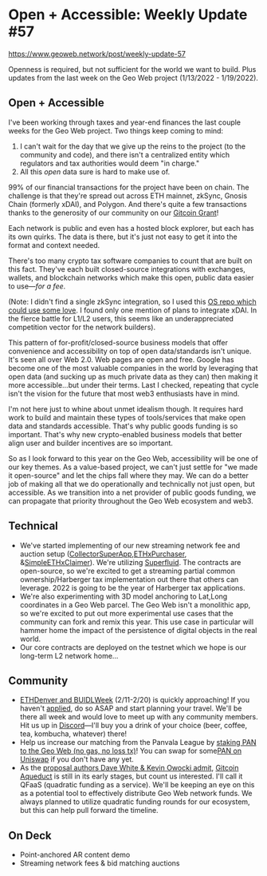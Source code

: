 # Open + Accessible: Weekly Update #57

https://www.geoweb.network/post/weekly-update-57

Openness is required, but not sufficient for the world we want to build. Plus updates from the last week on the Geo Web project (1/13/2022 - 1/19/2022).

## Open + Accessible

I&#39;ve been working through taxes and year-end finances the last couple weeks for the Geo Web project. Two things keep coming to mind:

1. I can&#39;t wait for the day that we give up the reins to the project (to the community and code), and there isn&#39;t a centralized entity which regulators and tax authorities would deem &quot;in charge.&quot;
2. All this _open_ data sure is hard to make use of.

99% of our financial transactions for the project have been on chain. The challenge is that they&#39;re spread out across ETH mainnet, zkSync, Gnosis Chain (formerly xDAI), and Polygon. And there&#39;s quite a few transactions thanks to the generosity of our community on our [Gitcoin Grant](https://gitcoin.co/grants/1403/geo-web)!

Each network is public and even has a hosted block explorer, but each has its own quirks. The data is there, but it&#39;s just not easy to get it into the format and context needed.

There&#39;s too many crypto tax software companies to count that are built on this fact. They&#39;ve each built closed-source integrations with exchanges, wallets, and blockchain networks which make this open, public data easier to use—_for a fee_.

(Note: I didn&#39;t find a single zkSync integration, so I used this [OS repo which could use some love](https://github.com/benjaminion/zksync-csv-export). I found only one mention of plans to integrate xDAI. In the fierce battle for L1/L2 users, this seems like an underappreciated competition vector for the network builders).

This pattern of for-profit/closed-source business models that offer convenience and accessibility on top of open data/standards isn&#39;t unique. It&#39;s seen all over Web 2.0. Web pages are open and free. Google has become one of the most valuable companies in the world by leveraging that open data (and sucking up as much private data as they can) then making it more accessible…but under their terms. Last I checked, repeating that cycle isn&#39;t the vision for the future that most web3 enthusiasts have in mind.

I&#39;m not here just to whine about unmet idealism though. It requires hard work to build and maintain these types of tools/services that make open data and standards accessible. That&#39;s why public goods funding is so important. That&#39;s why new crypto-enabled business models that better align user and builder incentives are so important.

So as I look forward to this year on the Geo Web, accessibility will be one of our key themes. As a value-based project, we can&#39;t just settle for &quot;we made it open-source&quot; and let the chips fall where they may. We can do a better job of making all that we do operationally and technically not just open, but accessible. As we transition into a net provider of public goods funding, we can propagate that priority throughout the Geo Web ecosystem and web3.

## Technical

- We&#39;ve started implementing of our new streaming network fee and auction setup ([CollectorSuperApp](https://github.com/Geo-Web-Project/garden/blob/main/content/notes/Draft%20Proposal%20-%20CollectorSuperApp.md),[ETHxPurchaser](https://github.com/Geo-Web-Project/garden/blob/main/content/notes/Draft%20Proposal%20-%20ETHxPurchaser.md), &amp;[SimpleETHxClaimer](https://github.com/Geo-Web-Project/garden/blob/main/content/notes/Draft%20Proposal%20-%20SimpleETHxClaimer.md)). We&#39;re utilizing [Superfluid](https://www.superfluid.finance/home). The contracts are open-source, so we&#39;re excited to get a streaming partial common ownership/Harberger tax implementation out there that others can leverage. 2022 is going to be the year of Harberger tax applications.
- We&#39;re also experimenting with 3D model anchoring to Lat,Long coordinates in a Geo Web parcel. The Geo Web isn&#39;t a monolithic app, so we&#39;re excited to put out more experimental use cases that the community can fork and remix this year. This use case in particular will hammer home the impact of the persistence of digital objects in the real world.
- Our core contracts are deployed on the testnet which we hope is our long-term L2 network home…

## Community

- [ETHDenver and BUIDLWeek](https://www.ethdenver.com/) (2/11-2/20) is quickly approaching! If you haven&#39;t [applied](https://www.ethdenver.com/apply), do so ASAP and start planning your travel. We&#39;ll be there all week and would love to meet up with any community members. Hit us up in [Discord](https://www.ethdenver.com/apply)—I&#39;ll buy you a drink of your choice (beer, coffee, tea, kombucha, whatever) there!
- Help us increase our matching from the Panvala League by [staking PAN to the Geo Web (no gas, no loss tx)](https://panvala.com/staking/)! You can swap for some[PAN on Uniswap](https://app.uniswap.org/#/swap?outputCurrency=0xd56dac73a4d6766464b38ec6d91eb45ce7457c44&amp;use=V2) if you don&#39;t have any yet.
- As the [proposal authors Dave White &amp; Kevin Owocki admit](https://twitter.com/_Dave__White_/status/1481406113404780544?s=20), [Gitcoin Aqueduct](https://gov.gitcoin.co/t/gitcoin-aqueduct/9684) is still in its early stages, but count us interested. I&#39;ll call it QFaaS (quadratic funding as a service). We&#39;ll be keeping an eye on this as a potential tool to effectively distribute Geo Web network funds. We always planned to utilize quadratic funding rounds for our ecosystem, but this can help pull forward the timeline.

## On Deck

- Point-anchored AR content demo
- Streaming network fees &amp; bid matching auctions

